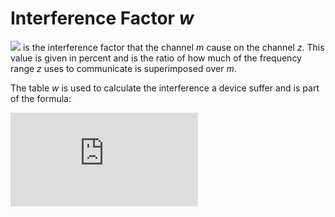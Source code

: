 # Interference Factor *w*

 <img src="http://latex.codecogs.com/gif.latex?%5CLARGE%20w%5E%7Bz%2Cm%7D" /> is the interference factor that the channel *m* cause on the channel *z*. This value is given in percent and is the ratio of how much of the frequency range *z* uses to communicate is superimposed over *m*.

 The table *w* is used to calculate the interference a device suffer and is part of the formula:

 ![equation](http://latex.codecogs.com/gif.latex?%5Clarge%20I_%7Bi%2Cj%7D%5E%7Bz%2Cm%7D%20%3D%20%5Cfrac%7Bw%5E%7Bz%2Cm%7D%20%5Ctimes%20P_%7Bj%7D%5E%7Bm%7D%7D%7BPL%28d_%7Bi%2Cj%7D%29%7D)